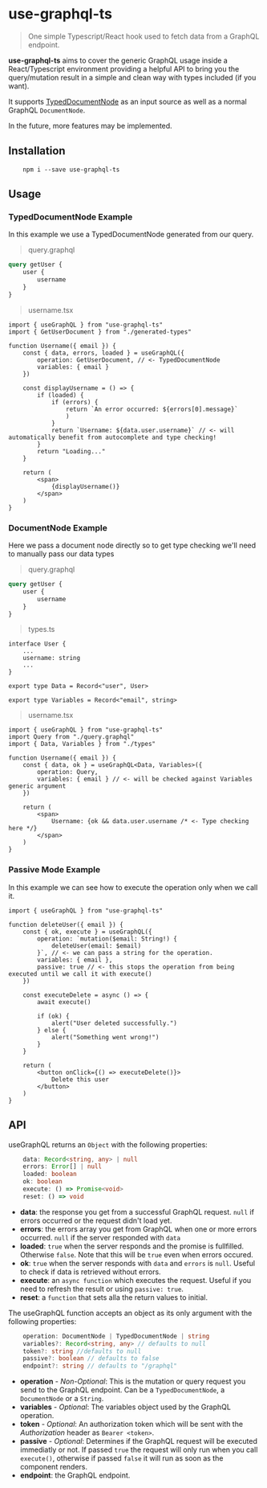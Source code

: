 # use-graphql-ts

> One simple Typescript/React hook used to fetch data from a GraphQL endpoint. 

**use-graphql-ts** aims to cover the generic GraphQL usage inside a React/Typescript environment providing a helpful API to bring you the query/mutation result in a simple and clean way with types included (if you want). 

It supports [TypedDocumentNode](https://github.com/dotansimha/graphql-typed-document-node) as an input source as well as a normal GraphQL `DocumentNode`. 

In the future, more features may be implemented.

## Installation

```
    npm i --save use-graphql-ts
````

## Usage

### TypedDocumentNode Example
In this example we use a TypedDocumentNode generated from our query.

> query.graphql
```graphql
query getUser {
    user {
        username
    }
}
```
> username.tsx
```tsx
import { useGraphQL } from "use-graphql-ts"
import { GetUserDocument } from "./generated-types"

function Username({ email }) {
    const { data, errors, loaded } = useGraphQL({
        operation: GetUserDocument, // <- TypedDocumentNode 
        variables: { email }
    })

    const displayUsername = () => {
        if (loaded) {
            if (errors) {
                return `An error occurred: ${errors[0].message}`
                )
            }
            return `Username: ${data.user.username}` // <- will automatically benefit from autocomplete and type checking!
        }
        return "Loading..."
    }

    return (
        <span>
            {displayUsername()}
        </span>
    )
}
```

### DocumentNode Example
Here we pass a document node directly so to get type checking we'll need to manually pass our data types
> query.graphql
```graphql
query getUser {
    user {
        username
    }
}
```
> types.ts
```
interface User {
    ...
    username: string
    ...
}

export type Data = Record<"user", User>

export type Variables = Record<"email", string>
```
> username.tsx
```tsx
import { useGraphQL } from "use-graphql-ts"
import Query from "./query.graphql"
import { Data, Variables } from "./types"

function Username({ email }) {
    const { data, ok } = useGraphQL<Data, Variables>({
        operation: Query,
        variables: { email } // <- will be checked against Variables generic argument
    })

    return (
        <span>
            Username: {ok && data.user.username /* <- Type checking here */}
        </span>
    )
}
```

### Passive Mode Example
In this example we can see how to execute the operation only when we call it.
```tsx
import { useGraphQL } from "use-graphql-ts"

function deleteUser({ email }) {
    const { ok, execute } = useGraphQL({
        operation: `mutation($email: String!) {
            deleteUser(email: $email)
        }`, // <- we can pass a string for the operation.
        variables: { email },
        passive: true // <- this stops the operation from being executed until we call it with execute() 
    })

    const executeDelete = async () => {
        await execute()

        if (ok) {
            alert("User deleted successfully.")
        } else {
            alert("Something went wrong!")
        }
    }

    return (
        <button onClick={() => executeDelete()}>
            Delete this user
        </button>
    )
}
```

## API

useGraphQL returns an `Object` with the following properties:

```typescript
    data: Record<string, any> | null  
    errors: Error[] | null
    loaded: boolean 
    ok: boolean
    execute: () => Promise<void>
    reset: () => void
```

+ **data**: the response you get from a successful GraphQL request. `null` if errors occurred or the request didn't load yet.
+ **errors**: the errors array you get from GraphQL when one or more errors occurred. `null` if the server responded with `data`
+ **loaded**: `true` when the server responds and the promise is fullfilled. Otherwise `false`. Note that this will be `true` even when errors occured.
+ **ok**: `true` when the server responds with `data` and `errors` is `null`. Useful to check if data is retrieved without errors.
+ **execute**: an `async function` which executes the request. Useful if you need to refresh the result or using `passive: true`.
+ **reset**: a `function` that sets alla the return values to initial. 

The useGraphQL function accepts an object as its only argument with the following properties:

```typescript
    operation: DocumentNode | TypedDocumentNode | string
    variables?: Record<string, any> // defaults to null
    token?: string //defaults to null
    passive?: boolean // defaults to false
    endpoint?: string // defaults to "/graphql"
```

+ **operation** - *Non-Optional*: This is the mutation or query request you send to the GraphQL endpoint. Can be a `TypedDocumentNode`, a `DocumentNode` or a `String`. 
+ **variables** - *Optional*: The variables object used by the GraphQL operation.
+ **token** - *Optional*: An authorization token which will be sent with the *Authorization* header as `Bearer <token>`.
+ **passive** - *Optional*: Determines if the GraphQL request will be executed immediatly or not. If passed `true` the request will only run when you call `execute()`, otherwise if passed `false` it will run as soon as the component renders.
+ **endpoint**: the GraphQL endpoint.


